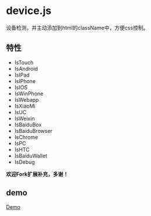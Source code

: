 # device.js
设备检测，并主动添加到html的className中，方便css控制。

## 特性

* IsTouch
* IsAndroid
* IsIPad
* IsIPhone
* IsIOS
* IsWinPhone
* IsWebapp
* IsXiaoMi
* IsUC
* IsWeixin
* IsBaiduBox
* IsBaiduBrowser
* IsChrome
* IsPC
* IsHTC
* IsBaiduWallet
* IsDebug

**欢迎Fork扩展补充，多谢！**

## demo

[Demo](http://binnng.github.io/device.js/demo.html)
